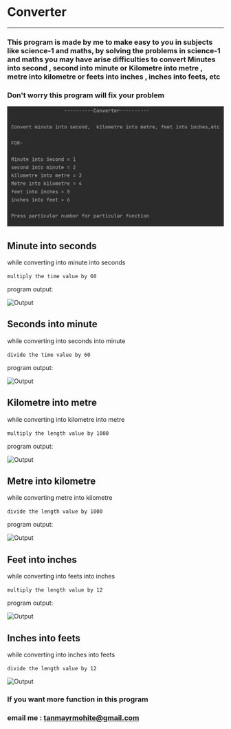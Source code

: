 # Converter
<hr>

### This program is made by me to make easy to you in subjects like science-1 and maths, by solving the problems in science-1 and maths you may have arise difficulties to convert Minutes into second , second into minute or Kilometre into metre , metre into kilometre or feets into inches , inches into feets, etc

### Don't worry this program will fix your problem

![Output](outputs/p.png)

## Minute into seconds

while converting into minute into seconds

```multiply the time value by 60```

program output:

![Output](outputs/ms.png)

## Seconds into minute
while converting into seconds into minute

```divide the time value by 60```

program output:

![Output](outputs/sm.png)

## Kilometre into metre
while converting into kilometre into metre

```multiply the length value by 1000```

program output:

![Output](outputs/km.png)

## Metre into kilometre

while converting metre into kilometre

```divide the length value by 1000```

program output:

![Output](outputs/mk.png)

## Feet into inches
while converting into feets into inches

```multiply the length value by 12```

program output:

![Output](outputs/fi.png)

## Inches into feets
while converting into inches into feets

```divide the length value by 12```

![Output](outputs/if.png)


### If you want more function in this program 

### email me : tanmayrmohite@gmail.com

